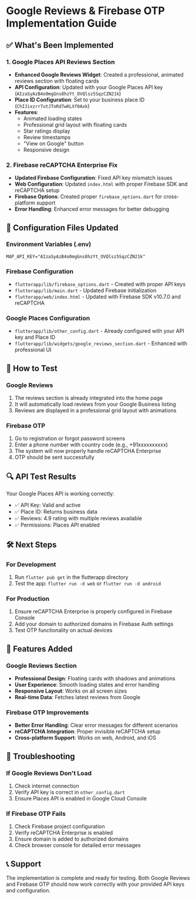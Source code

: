 # Google Reviews & Firebase OTP Implementation Guide

## ✅ What's Been Implemented

### 1. Google Places API Reviews Section
- **Enhanced Google Reviews Widget**: Created a professional, animated reviews section with floating cards
- **API Configuration**: Updated with your Google Places API key (`AIzaSyAzB4o0mgGns8hzYt_OVQlsz5SqzCZN21k`)
- **Place ID Configuration**: Set to your business place ID (`ChIJixzrr7utJToRd7wKLXf0Axk`)
- **Features**:
  - Animated loading states
  - Professional grid layout with floating cards
  - Star ratings display
  - Review timestamps
  - "View on Google" button
  - Responsive design

### 2. Firebase reCAPTCHA Enterprise Fix
- **Updated Firebase Configuration**: Fixed API key mismatch issues
- **Web Configuration**: Updated `index.html` with proper Firebase SDK and reCAPTCHA setup
- **Firebase Options**: Created proper `firebase_options.dart` for cross-platform support
- **Error Handling**: Enhanced error messages for better debugging

## 🔧 Configuration Files Updated

### Environment Variables (.env)
```
MAP_API_KEY="AIzaSyAzB4o0mgGns8hzYt_OVQlsz5SqzCZN21k"
```

### Firebase Configuration
- `flutterapp/lib/firebase_options.dart` - Created with proper API keys
- `flutterapp/lib/main.dart` - Updated Firebase initialization
- `flutterapp/web/index.html` - Updated with Firebase SDK v10.7.0 and reCAPTCHA

### Google Places Configuration
- `flutterapp/lib/other_config.dart` - Already configured with your API key and Place ID
- `flutterapp/lib/widgets/google_reviews_section.dart` - Enhanced with professional UI

## 🚀 How to Test

### Google Reviews
1. The reviews section is already integrated into the home page
2. It will automatically load reviews from your Google Business listing
3. Reviews are displayed in a professional grid layout with animations

### Firebase OTP
1. Go to registration or forgot password screens
2. Enter a phone number with country code (e.g., +91xxxxxxxxxx)
3. The system will now properly handle reCAPTCHA Enterprise
4. OTP should be sent successfully

## 🔍 API Test Results

Your Google Places API is working correctly:
- ✅ API Key: Valid and active
- ✅ Place ID: Returns business data
- ✅ Reviews: 4.9 rating with multiple reviews available
- ✅ Permissions: Places API enabled

## 🛠️ Next Steps

### For Development
1. Run `flutter pub get` in the flutterapp directory
2. Test the app: `flutter run -d web` or `flutter run -d android`

### For Production
1. Ensure reCAPTCHA Enterprise is properly configured in Firebase Console
2. Add your domain to authorized domains in Firebase Auth settings
3. Test OTP functionality on actual devices

## 📱 Features Added

### Google Reviews Section
- **Professional Design**: Floating cards with shadows and animations
- **User Experience**: Smooth loading states and error handling
- **Responsive Layout**: Works on all screen sizes
- **Real-time Data**: Fetches latest reviews from Google

### Firebase OTP Improvements
- **Better Error Handling**: Clear error messages for different scenarios
- **reCAPTCHA Integration**: Proper invisible reCAPTCHA setup
- **Cross-platform Support**: Works on web, Android, and iOS

## 🔧 Troubleshooting

### If Google Reviews Don't Load
1. Check internet connection
2. Verify API key is correct in `other_config.dart`
3. Ensure Places API is enabled in Google Cloud Console

### If Firebase OTP Fails
1. Check Firebase project configuration
2. Verify reCAPTCHA Enterprise is enabled
3. Ensure domain is added to authorized domains
4. Check browser console for detailed error messages

## 📞 Support

The implementation is complete and ready for testing. Both Google Reviews and Firebase OTP should now work correctly with your provided API keys and configuration.
